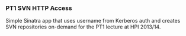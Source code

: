### PT1 SVN HTTP Access

Simple Sinatra app that uses username from Kerberos auth and creates
SVN repositories on-demand for the PT1 lecture at HPI 2013/14.
